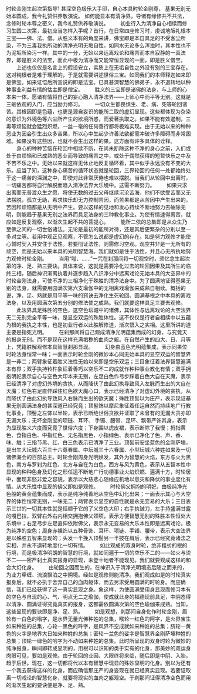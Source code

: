 时轮金刚生起次第指导1
  甚深空色极乐大手印，自心本具时轮金刚尊， 基果无别无始本圆成，我今礼赞供养敬演说。 如何能显本有清净界，导诸有缘修共不共法， 念修时轮本尊之密义，我今礼赞供养敬演说。  　　初业行入为清净自心相续而修习生圆二次第，最初应当怎样入手呢？首行，在日常四座修习时，虔诚地皈礼根本三宝——佛、法、僧。从胜义本有的角度来讲，佛宝即是本自具足的不受客尘所染，不为三毒我执所动的清净光明无垢自性，如同水无论多么浑浊时，其本性也不为泥垢所染污一样。其中的一分，无始以来远离戏论和痛苦而本自寂静的一真法界，即是胜义的法宝，而此中极为清净而又能常恒显现的一面，即是胜义僧宝。  　　上述也仅仅是名言上的假设安立，实质上在无垢自性之外没有别的三宝存在。这对钝根者是难于理解的，于是就需要讲述世俗三宝。如同我们的本师释迦如来即是佛宝。如来证悟后所宣说的即是法宝。已具甚深智慧的佛弟子，永不退转地以种种事业利益有情的怙主即是僧宝。  　　胜义的三宝即是诸佛的法身，与上师的心本来一体。愿诸有情将自己的妄心融入清净法界——上师心中而平等无别。这就是三皈依观的入门，应当励力修习。  　　一切众生都畏惧生、老、病、死等轮回诸苦。其根因即是色蕴，也更是源自妄识的能所二取的虚幻显现。这些都体现为杂染的意识为外境色等六尘所产生的欲境所惑，而爱著执取之。如果不能有效遏制，三毒等烦恼就会猛烈炽燃，一丝一毫的任何善行都将极难实现。由于无始以来的种种恶业为因会引生出众多苦果，所以心中生起少许善法欲都需冲破许多障碍而非常困难。如果没有这些因，也就不会生出这样的果。这方面有许多具体的诠释。  　　身心的种种苦恼在轮回中相续不断，在尚未断除这种不净的身心之前，入们或处于由烦恼和已成熟的恶业而导致的痛苦之中，或处于偶然获得的短暂快乐之中及不苦不乐之中。无始以来就这样无休止地反复循环着，其中似乎永远没有不变的大乐。应当了知，这种身心痛苦的循环状态就是轮回，三界轮回的任何一处都始终处于这一痛苦的深渊之中，即使对此非常厌倦也难以摆脱。当我们从轮回中出离时，一切痛苦都将自行解脱而趋入清净法界大乐境中。这需不断努力。  　　如果只求出离而无普渡众生之愿，将使无数的过去父母继续沉沦苦海，他们不欲受苦而又无法摆脱，孤立无助，希求快乐却无力控制苦因，而苦果都是从苦因中产生出来的，苦因和烦恼都是从无明中产生。要以这样的见地和发心持续不断地努力去破除无明，则能趋于基果无别之法界而具足法身的三种教化事业。为使有情速得离苦，就应如是反复观察，以渐次生起不共的菩提心。  　　能所二依的总集即是从众生乃至佛之间的一切世俗诸法。无论是最初的能所对待，还是其后更繁杂的分别以至一多对立等。若用中观正见观察，不管怎么说都是虚幻的存在。如是努力观修才能使心暂时契入并安住于法性。若要彻证法性，则需修习空观。观空并非是一无所有的顽空，而是无始以来本具的光明智慧海。我们就如是住于法性，并且心无所执地努力观修时轮金刚。  　　当用“嗡、……”一咒在刹那间将一切观空时，须忆念生起次第的净、足、熟三要诀。具体来说，这就是需要净化过去的轮回因果及其所生的临终三相，随后神识渐离执着并逐步趋入八识净分中远离戏论无始本具的大空界中的时轮金刚法身，可使不净的三相净化于殊胜的清净法身中。为了圆满地证得基果无别的法身，就需要用园满次第六支瑜伽中的无相离戏瑜伽来成熟自相续。概括的说，净、足、熟就是用平等一味的窍诀去净化生死轮回、圆满基根之中本具的离戏法身，以及用圆满次第五分别的修法使之成熟。我们就要这样具足三要去观修。  　　此法界具足殊胜的空色，这空色坛城中的诸佛，其体性与远离戏论的大空法界无二无别完全平等一味，是显空双运的殊胜体性。这不仅仅是行者自相续中以五蕴为根的我执之本性，也是初业行者以此胜解修道，渐次悟入之实相。这里所讲的道主要是指死光明。  　　在刹那间将自己观成清净光明蕴集而成的幻身，与究竟天的报身无别。而不是现在这样充满垢秽的血肉之躯。在自然产生的四大、日、月等上，凭籍胜解观修本具智慧刹那显现。  　　幻身由蓝色光明蕴集成，表示同果位时轮法身恒常一味；一面表示时轮金刚的微妙本心同无始本具的显空双运的智慧界是一非二；两臂象征着胜义法性无始以来即是空乐双运；三目象征着法界智慧遍满本有界；双手执持铃杵象征着善巧以空乐不二的成就作种种事业教化有情；双手拥抱明妃表示自心与空色大印本来无别，左足白色作弓步踩着白色大自在天魔，表示已经清净了对虚幻外境的贪执，从而降伏了由此幻执导致风入左脉而生出的大自在天魔；红色右足直伸踩住红色欲天魔心口，表示已经清净了对虚幻外境的贪执，从而降伏了由此幻执导致风入右脉而生出的欲天魔；殊胜顶髻以为庄严，表示现证基果无别圆满法身的甚深道已经究竟；顶髻饰以摩尼象征着任运自然而持续地广行教化事业，顶髻之左饰以半轮，表示已断绝世俗贪欲并证取了未曾有的无漏大贪亦即无漏大乐；无坏金刚宝的项链、耳环、 手镯、腰带、足环、飘带严饰其身，表示为显现胜义六度而究竟了世俗六度；下身围以虎皮裙，表示断除了我慢；拇指黄色、食指白色、中指红色、无名指黑色、小指绿色、表示已净化了色、声、香、味、触；三指节黑、红、白三色表示已清净了三业。顶髻前安坐蓝色的金刚萨埵，是出生大坛城六百三十六尊眷属、中坛城三十六眷属、小型坛城六种姓如来及一切诸佛海会的百部总主。时轮金刚周身光明焕发，其外为智慧的火焰，东方与火为黑色，南方与罗刹为红色、北方与自在为白色，西方与风为黄色，表示从五智本性中显现的种种色身及幻化之形任运不断地广行功德事业火焰炽燃、遍满十方，时轮居中，面现非怒非爱之容貌，表示以大慈悲心随缘应机地以息灾和降伏的事业度化有情。从大乐性中显现的佛父即如是观修。  　　时轮佛父拥抱的明妃，由极纯净光色般的黄金蕴集而成，表示是纯净纯善地从空色中幻化出来；一面表示其心与大空界的体性恒常无别，一味无二；两臂表示显空的自性就是永无变易的大乐；三日表示三世的一切其本性就是恒顺于它的了义空色大印；右手执铖刀，左手持盛满甘露的嘎巴拉，双臂右外右内相交拥抱佛父颈项，表示方便智慧无别的殊胜本性恒处大乐境中；右足弓步左足直伸依附佛父，表示永无变易的大乐本性即是远离戏论，极为纯净的空色；周身赤裸饰以五种骨饰、耳环、项链、手镯、腰带，表示大空法界是以殊胜五智来显现的；头发一半挽入顶髻另一半披在肩后，表示已经究竟诸法之实相，并永不退转地度化一切有情。  　　如此观成的双身时轮，绝非粗劣的根的行境，而是极清净明朗的智慧的行境，就如同遍于一切的空乐不二的——如火与烫不二——密严刹土真实报身的显现，未登十地者不能现见。我们就要观成这样的和合大幻化身。  　　由轮回之因而生的，在神识入于清净光明境态后随之而来的，为业力牵缠、流浪飘泊之中阴境。经如是观修则能清净。我们观成如是的时轮真实报身后，就不必执于舍弃自己的血肉躯体，而去另求受用圆满的时轮身。而应确信，我们已经获得了这一真实显现之身。象这样，为使圆满受用身显现而修习本有的空色与自现的心、气、明点无二之瑜伽，使成就此身的福德现前具足，中阴态得以清净、圆满证得究竟真实的报身，这都需依圆满次第的空色瑜伽来成熟。当知，这些显现的要诀即是净、足、熟。  　　如是观想，刹那间自身化作时轮金刚，眉轮有一白色的嗡字，是水界无量光佛种姓的总集，喉轮一红色的阿字，是火界宝生如来种姓的总集，心轮一黑色的吽字，是风界不空成就如来种姓的总集；脐轮一黄色的火字是地界大日如来种姓的总集；密轮一兰色的娑字是智慧界金刚萨埵种姓的总集；顶轮一绿色的哈字为不动如来种姓的总集。此时所呈现的双身时轮为微妙的纯净报身，瞬间即转成显明的，用根可以识知的类于实有的化身，那美妙的双运身肉眼可见，要如是观修。由于轮回的业因、大限终将来临，随后即是中阴、入胎，趋于后世。现在，这一切都将代以本有智慧中现显的殊妙显明的化身。别以为还有一个我去获得这样的化身，而应确信那庄严的身姿现在就已经真实显现。若要证取离一切戏论的智慧化身，就要将现实的血肉之躯观空。于刹那间证得清净空色而用的渐次生起的要诀便是净、足、熟。 

